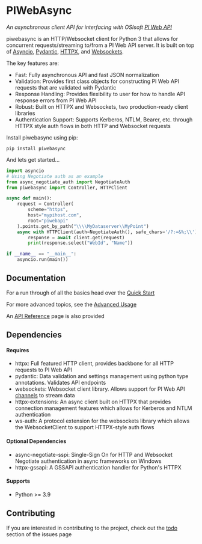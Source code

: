 # PIWebAsync

*An asynchronous client API for interfacing with OSIsoft [PI Web API](https://docs.osisoft.com/bundle/pi-web-api-reference/page/help.html)*

piwebasync is an HTTP/Websocket client for Python 3 that allows for concurrent requests/streaming to/from a PI Web API server. It is built on top of [Asyncio](https://docs.python.org/3/library/asyncio.html), [Pydantic](https://pydantic-docs.helpmanual.io/), [HTTPX](https://www.python-httpx.org/), and [Websockets](https://websockets.readthedocs.io/en/stable/index.html).

The key features are:

- Fast: Fully asynchronous API and fast JSON normalization 
- Validation: Provides first class objects for constructing PI Web API requests that are validated with Pydantic
- Response Handling: Provides flexibility to user for how to handle API response errors from PI Web API
- Robust: Built on HTTPX and Websockets, two production-ready client libraries
- Authentication Support: Supports Kerberos, NTLM, Bearer, etc. through HTTPX style auth flows in both HTTP and Websocket requests

Install piwebasync using pip:

	pip install piwebasync

And lets get started...
```python
import asyncio
# Using Negotiate auth as an example
from async_negotiate_auth import NegotiateAuth
from piwebasync import Controller, HTTPClient

async def main():
    request = Controller(
        scheme="https",
        host="mypihost.com",
        root="piwebapi"
    ).points.get_by_path("\\\\MyDataserver\\MyPoint")
    async with HTTPClient(auth=NegotiateAuth(), safe_chars='/?:=&%;\\') as client:
        response = await client.get(request)
        print(response.select("WebId", "Name"))

if __name__ == "__main__":
    asyncio.run(main())
```

## Documentation

For a run through of all the basics head over the [Quick Start](https://github.com/newvicx/piwebasync/blob/main/docs/Quick%20Start.md)

For more advanced topics, see the [Advanced Usage](https://github.com/newvicx/piwebasync/blob/main/docs/Advanced%20Usage.md)

An [API Reference](https://github.com/newvicx/piwebasync/blob/main/docs/API%20Reference.md) page is also provided

## Dependencies

#### Requires

- httpx: Full featured HTTP client, provides backbone for all HTTP requests to PI Web API
- pydantic: Data validation and settings management using python type annotations. Validates API endpoints
- websockets: Websocket client library. Allows support for PI Web API [channels](https://docs.osisoft.com/bundle/pi-web-api-reference/page/help/topics/channels.html) to stream data 
- httpx-extensions: An async client built on HTTPX that provides connection management features which allows for Kerberos and NTLM authentication
- ws-auth: A protocol extension for the websockets library which allows the WebsocketClient to support HTTPX-style auth flows

#### Optional Dependencies

- async-negotiate-sspi: Single-Sign On for HTTP and Websocket Negotiate authentication in async frameworks on Windows
- httpx-gssapi: A GSSAPI authentication handler for Python's HTTPX

#### Supports

- Python >= 3.9

## Contributing
If you are interested in contributing to the project, check out the [todo](https://github.com/newvicx/piwebasync/labels/todo) section of the issues page

